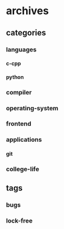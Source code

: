 # archives

## categories

### languages

#### c-cpp

#### python

### compiler

### operating-system

### frontend

### applications

#### git

### college-life

## tags

### bugs

### lock-free
